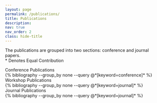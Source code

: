 ```yaml
---
layout: page
permalink: /publications/
title: Publications
description: 
nav: true
nav_order: 2
class: hide-title
---
```

<p>The publications are grouped into two sections: conference and journal papers.
<br> * Denotes Equal Contribution</p>

<!-- Main Publications Section -->
<div class="section-title">
  Conference Publications
</div>

<div class="publications">
  {% bibliography --group_by none --query @*[keyword=conference]* %}
</div>

<div class="section-title">
  Workshop Publications
</div>

<div class="publications">
   {% bibliography --group_by none --query @*[keyword=journal]* %}
</div>

<div class="section-title">
  Journal Publications
</div>

<div class="publications">
   {% bibliography --group_by none --query @*[keyword=journal]* %}
</div>

